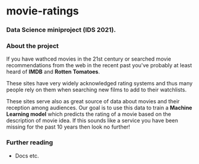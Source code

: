 # movie-ratings

### Data Science miniproject (IDS 2021).

### About the project

If you have wathced movies in the 21st century or searched movie recommendations from the web in the recent past you've probably at least heard of **IMDB** and **Rotten Tomatoes**. 

These sites have very widely acknowledged rating systems and thus many people rely on them when searching new films to add to their watchlists.

These sites serve also as great source of data about movies and their reception among audiences. Our goal is to use this data to train a **Machine Learning model** which predicts the rating of a movie based on the description of movie idea. If this sounds like a service you have been missing for the past 10 years then look no further!

### Further reading

* Docs etc.
